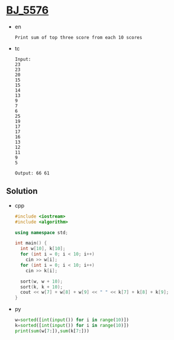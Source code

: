 # [BJ_5576](https://acmicpc.net/problem/5576)

* en

  ```en
  Print sum of top three score from each 10 scores
  ```

* tc

  ```tc
  Input:
  23
  23
  20
  15
  15
  14
  13
  9
  7
  6
  25
  19
  17
  17
  16
  13
  12
  11
  9
  5

  Output: 66 61
  ```

## Solution

* cpp

  ```cpp
  #include <iostream>
  #include <algorithm>

  using namespace std;

  int main() {
    int w[10], k[10];
    for (int i = 0; i < 10; i++)
      cin >> w[i];
    for (int i = 0; i < 10; i++)
      cin >> k[i];

    sort(w, w + 10);
    sort(k, k + 10);
    cout << w[7] + w[8] + w[9] << " " << k[7] + k[8] + k[9];
  }
  ```

* py

  ```py
  w=sorted([int(input()) for i in range(10)])
  k=sorted([int(input()) for i in range(10)])
  print(sum(w[7:]),sum(k[7:]))
  ```
